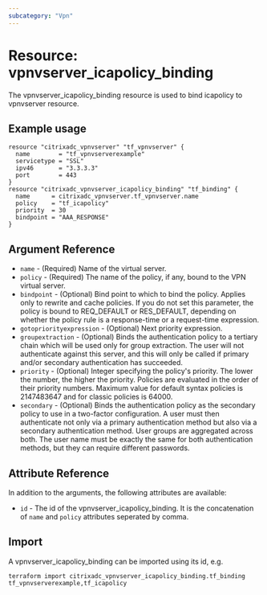 ```yaml
---
subcategory: "Vpn"
---
```


# Resource: vpnvserver_icapolicy_binding

The vpnvserver_icapolicy_binding resource is used to bind icapolicy to vpnvserver resource.


## Example usage

```hcl
resource "citrixadc_vpnvserver" "tf_vpnvserver" {
  name        = "tf_vpnvserverexample"
  servicetype = "SSL"
  ipv46       = "3.3.3.3"
  port        = 443
}
resource "citrixadc_vpnvserver_icapolicy_binding" "tf_binding" {
  name      = citrixadc_vpnvserver.tf_vpnvserver.name
  policy    = "tf_icapolicy"
  priority  = 30
  bindpoint = "AAA_RESPONSE"
}
```


## Argument Reference

* `name` - (Required) Name of the virtual server.
* `policy` - (Required) The name of the policy, if any, bound to the VPN virtual server.
* `bindpoint` - (Optional) Bind point to which to bind the policy. Applies only to rewrite and cache policies. If you do not set this parameter, the policy is bound to REQ_DEFAULT or RES_DEFAULT, depending on whether the policy rule is a response-time or a request-time expression.
* `gotopriorityexpression` - (Optional) Next priority expression.
* `groupextraction` - (Optional) Binds the authentication policy to a tertiary chain which will be used only for group extraction.  The user will not authenticate against this server, and this will only be called if primary and/or secondary authentication has succeeded.
* `priority` - (Optional) Integer specifying the policy's priority. The lower the number, the higher the priority. Policies are evaluated in the order of their priority numbers. Maximum value for default syntax policies is 2147483647 and for classic policies is 64000.
* `secondary` - (Optional) Binds the authentication policy as the secondary policy to use in a two-factor configuration. A user must then authenticate not only via a primary authentication method but also via a secondary authentication method. User groups are aggregated across both. The user name must be exactly the same for both authentication methods, but they can require different passwords.


## Attribute Reference

In addition to the arguments, the following attributes are available:

* `id` - The id of the vpnvserver_icapolicy_binding. It is the concatenation of `name` and `policy` attributes seperated by comma.


## Import

A vpnvserver_icapolicy_binding can be imported using its id, e.g.

```shell
terraform import citrixadc_vpnvserver_icapolicy_binding.tf_binding tf_vpnvserverexample,tf_icapolicy
```

